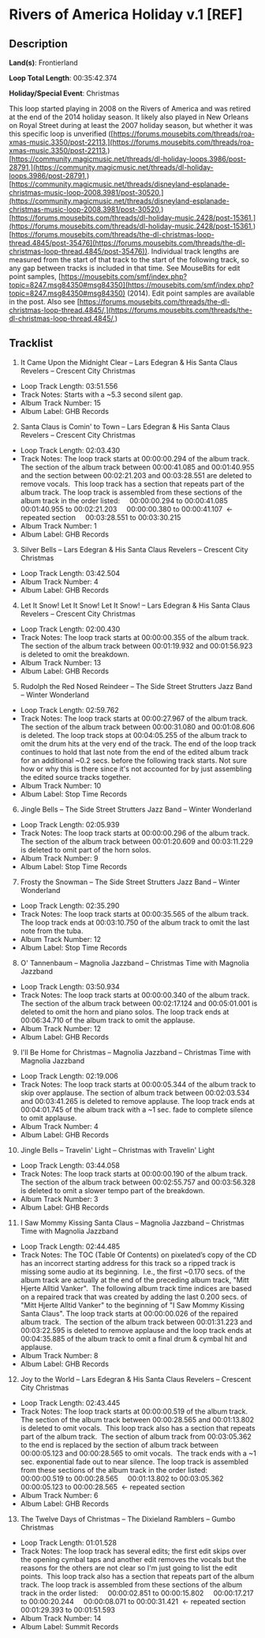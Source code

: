 # Rivers of America Holiday v.1 [REF]

## Description

**Land(s)**: Frontierland

**Loop Total Length**: 00:35:42.374

**Holiday/Special Event**: Christmas

This loop started playing in 2008 on the Rivers of America and was retired at the end of the 2014 holiday season. It likely also played in New Orleans on Royal Street during at least the 2007 holiday season, but whether it was this specific loop is unverified ([https://forums.mousebits.com/threads/roa-xmas-music.3350/post-22113,](https://forums.mousebits.com/threads/roa-xmas-music.3350/post-22113,) [https://community.magicmusic.net/threads/dl-holiday-loops.3986/post-28791,](https://community.magicmusic.net/threads/dl-holiday-loops.3986/post-28791,) [https://community.magicmusic.net/threads/disneyland-esplanade-christmas-music-loop-2008.3981/post-30520,](https://community.magicmusic.net/threads/disneyland-esplanade-christmas-music-loop-2008.3981/post-30520,) [https://forums.mousebits.com/threads/dl-holiday-music.2428/post-15361,](https://forums.mousebits.com/threads/dl-holiday-music.2428/post-15361,) [https://forums.mousebits.com/threads/the-dl-christmas-loop-thread.4845/post-35476](https://forums.mousebits.com/threads/the-dl-christmas-loop-thread.4845/post-35476)). Individual track lengths are measured from the start of that track to the start of the following track, so any gap between tracks is included in that time. See MouseBits for edit point samples, [https://mousebits.com/smf/index.php?topic=8247.msg84350#msg84350](https://mousebits.com/smf/index.php?topic=8247.msg84350#msg84350) (2014). Edit point samples are available in the post. Also see [https://forums.mousebits.com/threads/the-dl-christmas-loop-thread.4845/,](https://forums.mousebits.com/threads/the-dl-christmas-loop-thread.4845/,)

## Tracklist

1. It Came Upon the Midnight Clear – Lars Edegran & His Santa Claus Revelers – Crescent City Christmas
- Loop Track Length: 03:51.556
- Track Notes: Starts with a ~5.3 second silent gap.
- Album Track Number: 15
- Album Label: GHB Records

2. Santa Claus is Comin' to Town – Lars Edegran & His Santa Claus Revelers – Crescent City Christmas
- Loop Track Length: 02:03.430
- Track Notes: The loop track starts at 00:00:00.294 of the album track.  The section of the album track between 00:00:41.085 and 00:01:40.955 and the section between 00:02:21.203 and 00:03:28.551 are deleted to remove vocals.  This loop track has a section that repeats part of the album track.
The loop track is assembled from these sections of the album track in the order listed:
    00:00:00.294 to 00:00:41.085
    00:01:40.955 to 00:02:21.203
    00:00:00.380 to 00:00:41.107  <- repeated section
    00:03:28.551 to 00:03:30.215
- Album Track Number: 1
- Album Label: GHB Records

3. Silver Bells – Lars Edegran & His Santa Claus Revelers – Crescent City Christmas
- Loop Track Length: 03:42.504
- Album Track Number: 4
- Album Label: GHB Records

4. Let It Snow! Let It Snow! Let It Snow! – Lars Edegran & His Santa Claus Revelers – Crescent City Christmas
- Loop Track Length: 02:00.430
- Track Notes: The loop track starts at 00:00:00.355 of the album track. The section of the album track between 00:01:19.932 and 00:01:56.923 is deleted to omit the breakdown.
- Album Track Number: 13
- Album Label: GHB Records

5. Rudolph the Red Nosed Reindeer – The Side Street Strutters Jazz Band – Winter Wonderland
- Loop Track Length: 02:59.762
- Track Notes: The loop track starts at 00:00:27.967 of the album track. The section of the album track between 00:00:31.080 and 00:01:08.606 is deleted. The loop track stops at 00:04:05.255 of the album track to omit the drum hits at the very end of the track. The end of the loop track continues to hold that last note from the end of the edited album track for an additional ~0.2 secs. before the following track starts. Not sure how or why this is there since it's not accounted for by just assembling the edited source tracks together.
- Album Track Number: 10
- Album Label: Stop Time Records

6. Jingle Bells – The Side Street Strutters Jazz Band – Winter Wonderland
- Loop Track Length: 02:05.939
- Track Notes: The loop track starts at 00:00:00.296 of the album track.  The section of the album track between 00:01:20.609 and 00:03:11.229 is deleted to omit part of the horn solos.
- Album Track Number: 9
- Album Label: Stop Time Records

7. Frosty the Snowman – The Side Street Strutters Jazz Band – Winter Wonderland
- Loop Track Length: 02:35.290
- Track Notes: The loop track starts at 00:00:35.565 of the album track. The loop track ends at 00:03:10.750 of the album track to omit the last note from the tuba.
- Album Track Number: 12
- Album Label: Stop Time Records

8. O' Tannenbaum – Magnolia Jazzband – Christmas Time with Magnolia Jazzband
- Loop Track Length: 03:50.934
- Track Notes: The loop track starts at 00:00:00.340 of the album track. The section of the album track between 00:02:17.124 and 00:05:01.001 is deleted to omit the horn and piano solos. The loop track ends at 00:06:34.710 of the album track to omit the applause.
- Album Track Number: 12
- Album Label: GHB Records

9. I'll Be Home for Christmas – Magnolia Jazzband – Christmas Time with Magnolia Jazzband
- Loop Track Length: 02:19.006
- Track Notes: The loop track starts at 00:00:05.344 of the album track to skip over applause. The section of album track between 00:02:03.534 and 00:03:41.265 is deleted to remove applause. The loop track ends at 00:04:01.745 of the album track with a ~1 sec. fade to complete silence to omit applause.
- Album Track Number: 4
- Album Label: GHB Records

10. Jingle Bells – Travelin' Light – Christmas with Travelin' Light
- Loop Track Length: 03:44.058
- Track Notes: The loop track starts at 00:00:00.190 of the album track. The section of the album track between 00:02:55.757 and 00:03:56.328 is deleted to omit a slower tempo part of the breakdown.
- Album Track Number: 3
- Album Label: GHB Records

11. I Saw Mommy Kissing Santa Claus – Magnolia Jazzband – Christmas Time with Magnolia Jazzband
- Loop Track Length: 02:44.485
- Track Notes: The TOC (Table Of Contents) on pixelated’s copy of the CD has an incorrect starting address for this track so a ripped track is missing some audio at its beginning.  I.e., the first ~0.170 secs. of the album track are actually at the end of the preceding album track, "Mitt Hjerte Alltid Vanker".  The following album track time indices are based on a repaired track that was created by adding the last 0.200 secs. of "Mitt Hjerte Alltid Vanker" to the beginning of "I Saw Mommy Kissing Santa Claus".
The loop track starts at 00:00:00.026 of the repaired album track.  The section of the album track between 00:01:31.223 and 00:03:22.595 is deleted to remove applause and the loop track ends at 00:04:35.885 of the album track to omit a final drum & cymbal hit and applause.
- Album Track Number: 8
- Album Label: GHB Records

12. Joy to the World – Lars Edegran & His Santa Claus Revelers – Crescent City Christmas
- Loop Track Length: 02:43.445
- Track Notes: The loop track starts at 00:00:00.519 of the album track.  The section of the album track between 00:00:28.565 and 00:01:13.802 is deleted to omit vocals.  This loop track also has a section that repeats part of the album track.  The section of album track from 00:03:05.362 to the end is replaced by the section of album track between 00:00:05.123 and 00:00:28.565 to omit vocals.  The track ends with a ~1 sec. exponential fade out to near silence.
The loop track is assembled from these sections of the album track in the order listed:
    00:00:00.519 to 00:00:28.565
    00:01:13.802 to 00:03:05.362
    00:00:05.123 to 00:00:28.565  <- repeated section
- Album Track Number: 6
- Album Label: GHB Records

13. The Twelve Days of Christmas – The Dixieland Ramblers – Gumbo Christmas
- Loop Track Length: 01:01.528
- Track Notes: The loop track has several edits; the first edit skips over the opening cymbal taps and another edit removes the vocals but the reasons for the others are not clear so I'm just going to list the edit points.  This loop track also has a section that repeats part of the album track.
The loop track is assembled from these sections of the album track in the order listed:
    00:00:02.851 to 00:00:15.802
    00:00:17.217 to 00:00:20.244
    00:00:08.071 to 00:00:31.421  <- repeated section
    00:01:29.393 to 00:01:51.593
- Album Track Number: 14
- Album Label: Summit Records
